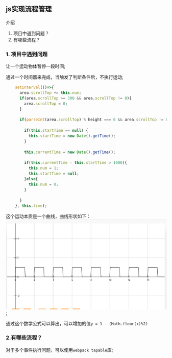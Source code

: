 ## js实现流程管理

介绍
1. 项目中遇到问题？
2. 有哪些流程？


### 1. 项目中遇到问题

让一个运动物体暂停一段时间;

通过一个时间器来完成，当触发了判断条件后，不执行运动;
```js
    setInterval(()=>{
      area.scrollTop += this.num;
      if(area.scrollTop >= 300 && area.scrollTop != 0){
        area.scrollTop = 0;
      }
      
      if(parseInt(area.scrollTop) % height === 0 && area.scrollTop != 0){

        if(this.startTime == null) {
          this.startTime = new Date().getTime();
        }

        this.currentTime = new Date().getTime();

        if(this.currentTime - this.startTime > 1000){
          this.num = 1;
          this.startTime = null;
        }else{
          this.num = 0;
        }

      }
    }, this.time);
```
这个运动本质是一个曲线，曲线形状如下：  
![curve](../static/curve.png);

通过这个数学公式可以算出，可以增加的值`y = 1 - (Math.floor(x)%2)`


### 2.有哪些流程？

对于多个事件执行问题，可以使用`webpack tapable`库;


